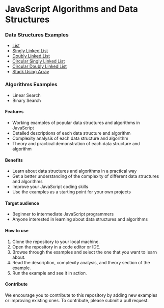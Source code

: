 # JavaScript Algorithms and Data Structures

### Data Structures Examples

- [List](https://github.com/rahuldangeofficial/JavaScript-Algorithms-and-Data-Structures/tree/main/data-structures/list)
- [Singly Linked List](https://github.com/rahuldangeofficial/JavaScript-Algorithms-and-Data-Structures/tree/main/data-structures/singly-linked-list)
- [Doubly Linked List](https://github.com/rahuldangeofficial/JavaScript-Algorithms-and-Data-Structures/tree/main/data-structures/doubly-linked-list)
- [Circular Singly Linked List](https://github.com/rahuldangeofficial/JavaScript-Algorithms-and-Data-Structures/tree/main/data-structures/circular-singly-linked-list)
- [Circular Doubly Linked List](https://github.com/rahuldangeofficial/JavaScript-Algorithms-and-Data-Structures/tree/main/data-structures/circular-doubly-linked-list)
- [Stack Using Array](https://github.com/rahuldangeofficial/JavaScript-Algorithms-and-Data-Structures/tree/main/data-structures/stack-using-array)

### Algorithms Examples

- Linear Search
- Binary Search

#### Features

- Working examples of popular data structures and algorithms in JavaScript
- Detailed descriptions of each data structure and algorithm
- Complexity analysis of each data structure and algorithm
- Theory and practical demonstration of each data structure and algorithm

#### Benefits

- Learn about data structures and algorithms in a practical way
- Get a better understanding of the complexity of different data structures and algorithms
- Improve your JavaScript coding skills
- Use the examples as a starting point for your own projects

#### Target audience

- Beginner to intermediate JavaScript programmers
- Anyone interested in learning about data structures and algorithms

#### How to use

1. Clone the repository to your local machine.
2. Open the repository in a code editor or IDE.
3. Browse through the examples and select the one that you want to learn about.
4. Read the description, complexity analysis, and theory section of the example.
5. Run the example and see it in action.

#### Contribute

We encourage you to contribute to this repository by adding new examples or improving existing ones. To contribute, please submit a pull request.
